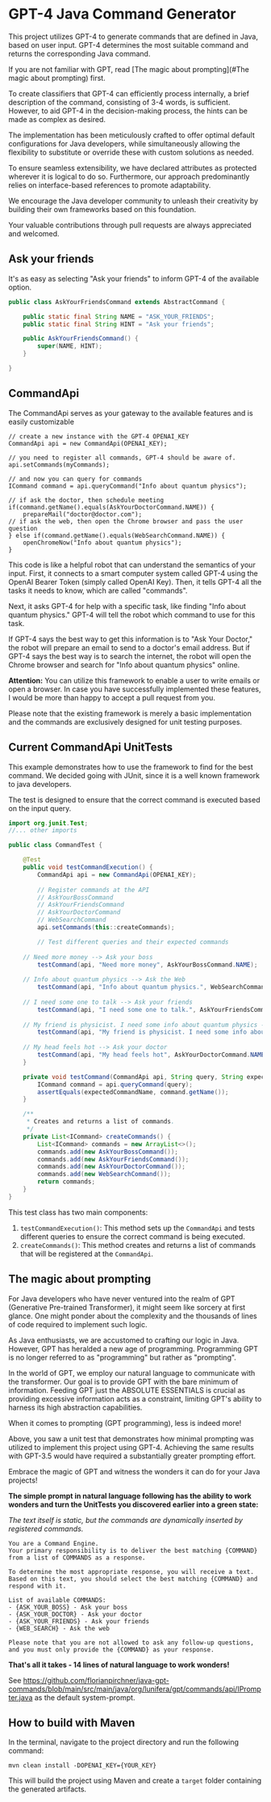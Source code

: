 # GPT-4 Java Command Generator

This project utilizes GPT-4 to generate commands that are defined in Java, based on user input. GPT-4 determines the most suitable command and returns the corresponding Java command.

If you are not familiar with GPT, read [The magic about prompting](#The magic about prompting) first.

To create classifiers that GPT-4 can efficiently process internally, a brief description of the command, consisting of 3-4 words, is sufficient. However, to aid GPT-4 in the decision-making process, the hints can be made as complex as desired.

The implementation has been meticulously crafted to offer optimal default configurations for Java developers, while simultaneously allowing the flexibility to substitute or override these with custom solutions as needed.

To ensure seamless extensibility, we have declared attributes as protected wherever it is logical to do so. Furthermore, our approach predominantly relies on interface-based references to promote adaptability.

We encourage the Java developer community to unleash their creativity by building their own frameworks based on this foundation.

Your valuable contributions through pull requests are always appreciated and welcomed.

## Ask your friends

It's as easy as selecting "Ask your friends" to inform GPT-4 of the available option. 

```java
public class AskYourFriendsCommand extends AbstractCommand {

	public static final String NAME = "ASK_YOUR_FRIENDS";
	public static final String HINT = "Ask your friends";

	public AskYourFriendsCommand() {
		super(NAME, HINT);
	}

}
```

## CommandApi
The CommandApi serves as your gateway to the available features and is easily customizable

```
// create a new instance with the GPT-4 OPENAI_KEY
CommandApi api = new CommandApi(OPENAI_KEY);

// you need to register all commands, GPT-4 should be aware of.
api.setCommands(myCommands);

// and now you can query for commands
ICommand command = api.queryCommand("Info about quantum physics");

// if ask the doctor, then schedule meeting
if(command.getName().equals(AskYourDoctorCommand.NAME)) {
	prepareMail("doctor@doctor.com");
// if ask the web, then open the Chrome browser and pass the user question
} else if(command.getName().equals(WebSearchCommand.NAME)) {
	openChromeNow("Info about quantum physics");
}
```

This code is like a helpful robot that can understand the semantics of your input. First, it connects to a smart computer system called GPT-4 using the OpenAI Bearer Token (simply called OpenAI Key). Then, it tells GPT-4 all the tasks it needs to know, which are called "commands".

Next, it asks GPT-4 for help with a specific task, like finding "Info about quantum physics." GPT-4 will tell the robot which command to use for this task.

If GPT-4 says the best way to get this information is to "Ask Your Doctor," the robot will prepare an email to send to a doctor's email address. But if GPT-4 says the best way is to search the internet, the robot will open the Chrome browser and search for "Info about quantum physics" online.

**Attention:**
You can utilize this framework to enable a user to write emails or open a browser. In case you have successfully implemented these features, I would be more than happy to accept a pull request from you. 

Please note that the existing framework is merely a basic implementation and the commands are exclusively designed for unit testing purposes.


## Current CommandApi UnitTests

This example demonstrates how to use the framework to find for the best command. We decided going with JUnit, since it is a well known framework to java developers.

The test is designed to ensure that the correct command is executed based on the input query.

```java
import org.junit.Test;
//... other imports

public class CommandTest {

    @Test
    public void testCommandExecution() {
        CommandApi api = new CommandApi(OPENAI_KEY);
        
        // Register commands at the API
		// AskYourBossCommand
		// AskYourFriendsCommand
		// AskYourDoctorCommand
		// WebSearchCommand
        api.setCommands(this::createCommands);

        // Test different queries and their expected commands
	
	// Need more money --> Ask your boss
        testCommand(api, "Need more money", AskYourBossCommand.NAME);
	
	// Info about quantum physics --> Ask the Web
        testCommand(api, "Info about quantum physics.", WebSearchCommand.NAME);
	
	// I need some one to talk --> Ask your friends
        testCommand(api, "I need some one to talk.", AskYourFriendsCommand.NAME);
	
	// My friend is physicist. I need some info about quantum physics --> Ask your friends
        testCommand(api, "My friend is physicist. I need some info about quantum physics.", AskYourFriendsCommand.NAME);
	
	// My head feels hot --> Ask your doctor
        testCommand(api, "My head feels hot", AskYourDoctorCommand.NAME);
    }

    private void testCommand(CommandApi api, String query, String expectedCommandName) {
        ICommand command = api.queryCommand(query);
        assertEquals(expectedCommandName, command.getName());
    }

    /**
     * Creates and returns a list of commands.
     */
    private List<ICommand> createCommands() {
        List<ICommand> commands = new ArrayList<>();
        commands.add(new AskYourBossCommand());
        commands.add(new AskYourFriendsCommand());
        commands.add(new AskYourDoctorCommand());
        commands.add(new WebSearchCommand());
        return commands;
    }
}
```

This test class has two main components:

1. `testCommandExecution()`: This method sets up the `CommandApi` and tests different queries to ensure the correct command is being executed.
2. `createCommands()`: This method creates and returns a list of commands that will be registered at the `CommandApi`.


## The magic about prompting

For Java developers who have never ventured into the realm of GPT (Generative Pre-trained Transformer), it might seem like sorcery at first glance. One might ponder about the complexity and the thousands of lines of code required to implement such logic.

As Java enthusiasts, we are accustomed to crafting our logic in Java. However, GPT has heralded a new age of programming. Programming GPT is no longer referred to as "programming" but rather as "prompting".

In the world of GPT, we employ our natural language to communicate with the transformer. Our goal is to provide GPT with the bare minimum of information. Feeding GPT just the ABSOLUTE ESSENTIALS is crucial as providing excessive information acts as a constraint, limiting GPT's ability to harness its high abstraction capabilities.

When it comes to prompting (GPT programming), less is indeed more!

Above, you saw a unit test that demonstrates how minimal prompting was utilized to implement this project using GPT-4. Achieving the same results with GPT-3.5 would have required a substantially greater prompting effort. 

Embrace the magic of GPT and witness the wonders it can do for your Java projects!

**The simple prompt in natural language following has the ability to work wonders and turn the UnitTests you discovered earlier into a green state:**

_The text itself is static, but the commands are dynamically inserted by registered commands._

```
You are a Command Engine. 
Your primary responsibility is to deliver the best matching {COMMAND} from a list of COMMANDS as a response.

To determine the most appropriate response, you will receive a text. 
Based on this text, you should select the best matching {COMMAND} and respond with it.

List of available COMMANDS:
- {ASK_YOUR_BOSS} - Ask your boss
- {ASK_YOUR_DOCTOR} - Ask your doctor
- {ASK_YOUR_FRIENDS} - Ask your friends
- {WEB_SEARCH} - Ask the web

Please note that you are not allowed to ask any follow-up questions, 
and you must only provide the {COMMAND} as your response.
```

**That's all it takes - 14 lines of natural language to work wonders!**

See https://github.com/florianpirchner/java-gpt-commands/blob/main/src/main/java/org/lunifera/gpt/commands/api/IPrompter.java as the default system-prompt.


## How to build with Maven

In the terminal, navigate to the project directory and run the following command:

```
mvn clean install -DOPENAI_KEY={YOUR_KEY}
```


This will build the project using Maven and create a `target` folder containing the generated artifacts.
